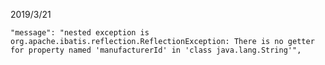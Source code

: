 2019/3/21




    "message": "nested exception is org.apache.ibatis.reflection.ReflectionException: There is no getter for property named 'manufacturerId' in 'class java.lang.String'",

